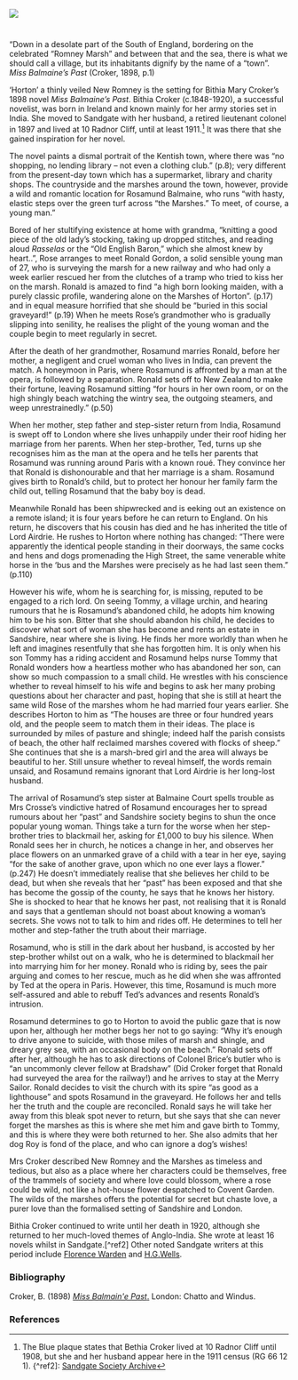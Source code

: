 <a href="https://dev.visual-essays.app"><img src="https://dev-visual-essays.netlify.app/images/ve-button.png"></a>
<param ve-config title="Miss Balmaine's Past by Bithia Croker" author="Michelle Crowther" layout="vtl" 
banner="/images/banners/19c.jpg">

<param ve-entity eid="Q1000312" aliases="Sandgate">
<param ve-entity eid="Q181071" aliases="New Romney">
<param ve-entity eid="Q1506093" aliases="Romney Marsh">

#

“Down in a desolate part of the South of England, bordering on the celebrated “Romney Marsh” and between that and the sea, there is what we should call a village, but its inhabitants dignify by the name of a “town”. _Miss Balmaine’s Past_ (Croker, 1898, p.1)    
<param ve-image url="https://commons.wikimedia.org/wiki/File:The_description_of_Romney_Marsh_RMG_K1030-001.jpg" label="The description of Romney Marsh" attribution="Tucker, Elhanan, Public domain, via Wikimedia Commons">

‘Horton’ a thinly veiled New Romney is the setting for Bithia Mary Croker’s 1898 novel _Miss Balmaine’s Past_. Bithia Croker (c.1848-1920), a successful novelist, was born in Ireland and known mainly for her army stories set in India. She moved to Sandgate with her husband, a retired lieutenant colonel in 1897 and lived at 10 Radnor Cliff, until at least 1911.[^ref1] It was there that she gained inspiration for her novel.
<param ve-image url="hhttps://stor.artstor.org/stor/5454fc2e-1081-496d-b102-fed7f892e003" label="Blue Plaque, 10 Radnor Cliff" attribution="Martin Crowther">

The novel paints a dismal portrait of the Kentish town, where there was “no shopping, no lending library – not even a clothing club.” (p.8); very different from the present-day town which has a supermarket, library and charity shops. The countryside and the marshes around the town, however, provide a wild and romantic location for Rosamund Balmaine, who runs “with hasty, elastic steps over the green turf across “the Marshes.” To meet, of course, a young man.” 
<param ve-image url="https://upload.wikimedia.org/wikipedia/commons/1/11/Shops%2C_New_Romney_-_geograph.org.uk_-_1332933.jpg" label="Shops, New Romney" attribution="Stacey Harris">
<param ve-image url="https://upload.wikimedia.org/wikipedia/commons/5/51/New_Romney_Library_-_geograph.org.uk_-_1947659.jpg" lable="New Romney Library" attibution="David Anstiss, CC BY-SA 2.0, via Wikimedia Commons">

Bored of her stultifying existence at home with grandma, “knitting a good piece of the old lady’s stocking, taking up dropped stitches, and reading aloud _Rasselas_ or the “Old English Baron,” which she almost knew by heart..”, Rose arranges to meet Ronald Gordon, a solid sensible young man of 27, who is surveying the marsh for a new railway  and who had only a week earlier rescued her from the clutches of a tramp who tried to kiss her on the marsh. Ronald is amazed to find “a high born looking maiden, with a purely classic profile, wandering alone on the Marshes of Horton”. (p.17) and in equal measure horrified that she should be “buried in this social graveyard!” (p.19) When he meets Rose’s grandmother who is gradually slipping into senility, he realises the plight of the young woman and the couple begin to meet regularly in secret. 
<param ve-image url="https://upload.wikimedia.org/wikipedia/commons/b/b7/Romney_Marsh_-_geograph.org.uk_-_228875.jpg" label="Romney Marsh" attribution="Stephen Nunney">

After the death of her grandmother, Rosamund marries Ronald, before her mother, a negligent and cruel woman who lives in India, can prevent the match. A honeymoon in Paris, where Rosamund is affronted by a man at the opera, is followed by a separation. Ronald sets off to New Zealand to make their fortune, leaving Rosamund sitting “for hours in her own room, or on the high shingly beach watching the wintry sea, the outgoing steamers, and weep unrestrainedly.” (p.50) 
<param ve-image url="https://upload.wikimedia.org/wikipedia/commons/c/c6/Romney_Sands_Holiday_Village_-_geograph.org.uk_-_1323059.jpg" label="Romney Sands Holiday village" attribution="Simon Carey">

When her mother, step father and step-sister return from India, Rosamund is swept off to London where she lives unhappily under their roof hiding her marriage from her parents. When her step-brother, Ted, turns up she recognises him as the man at the opera and he tells her parents that Rosamund was running around Paris with a known roué. They convince her that Ronald is dishonourable and that her marriage is a sham. Rosamund gives birth to Ronald’s child, but to protect her honour her family farm the child out, telling Rosamund that the baby boy is dead. 
<param ve-image url="https://upload.wikimedia.org/wikipedia/commons/9/9b/St_Nicholas_churchyard%2C_New_Romney.jpg" label="St Nicholas churchyard, New Romney" attribution="Jowaninpensans, CC BY-SA 4.0, via Wikimedia Commons">

Meanwhile Ronald has been shipwrecked and is eeking out an existence on a remote island; it is four years before he can return to England. On his return, he discovers that his cousin has died and he has inherited the title of Lord Airdrie. He rushes to Horton where nothing has changed: “There were apparently the identical people standing in their doorways, the same cocks and hens and dogs promenading the High Street, the same venerable white horse in the ‘bus and the Marshes were precisely as he had last seen them.” (p.110) 
<param ve-image url="https://upload.wikimedia.org/wikipedia/commons/3/38/High_Street_-_geograph.org.uk_-_445251.jpg" label="High Street, New Romney" attribution="Simon Carey">

However his wife, whom he is searching for, is missing, reputed to be engaged to a rich lord. On seeing Tommy, a village urchin, and hearing rumours that he is Rosamund’s abandoned child, he adopts him knowing him to be his son. Bitter that she should abandon his child, he decides to discover what sort of woman she has become and rents an estate in Sandshire, near where she is living.  He finds her more worldly than when he left and imagines resentfully that she has forgotten him.  It is only when his son Tommy has a riding accident and Rosamund helps nurse Tommy that Ronald wonders how a heartless mother who has abandoned her son, can show so much compassion to a small child. He wrestles with his conscience whether to reveal himself to his wife and begins to ask her many probing questions about her character and past, hoping that she is still at heart the same wild Rose of the marshes whom he had married four years earlier. She describes Horton to him as “The houses are three or four hundred years old, and the people seem to match them in their ideas. The place is surrounded by miles of pasture and shingle; indeed half the parish consists of beach, the other half reclaimed marshes covered with flocks of sheep.” She continues that she is a marsh-bred girl and the area will always be beautiful to her. Still unsure whether to reveal himself, the words remain unsaid, and Rosamund remains ignorant that Lord Airdrie is her long-lost husband.
<param ve-image url="https://upload.wikimedia.org/wikipedia/commons/b/b8/Sheep%2C_breeds_and_management_%281893%29_%2814801775033%29.jpg" label="Sheep breeds and management, 1893" attribution="Wrightson, John, No restrictions, via Wikimedia Commons">

The arrival of Rosamund’s step sister at Balmaine Court spells trouble as Mrs Crosse’s vindictive hatred of Rosamund encourages her to spread rumours about her “past” and Sandshire society begins to shun the once popular young woman. Things take a turn for the worse when her step-brother tries to blackmail her, asking for £1,000 to buy his silence. When Ronald sees her in church, he notices a change in her, and observes her place flowers on an unmarked grave of a child with a tear in her eye, saying “for the sake of another grave, upon which no one ever lays a flower.” (p.247) He doesn’t immediately realise that she believes her child to be dead, but when she reveals that her “past” has been exposed and that she has become the gossip of the county, he says that he knows her history. She is shocked to hear that he knows her past, not realising that it is Ronald and says that a gentleman should not boast about knowing a woman’s secrets.  She vows not to talk to him and rides off.  He determines to tell her mother and step-father the truth about their marriage.
<param ve-image url="https://upload.wikimedia.org/wikipedia/commons/9/96/Robert_Payton_Reid_-_Little_Tea_%26_Gossip.jpg" label="Little tea and Gossip" attribution="Robert Payton Reid, Public domain, via Wikimedia Commons">

Rosamund, who is still in the dark about her husband, is accosted by her step-brother whilst out on a walk, who he is determined to blackmail her into marrying him for her money.  Ronald who is riding by, sees the pair arguing  and comes to her rescue, much as he did when she was affronted by Ted at the opera in Paris.  However, this time, Rosamund is much more self-assured and able to rebuff Ted’s advances and resents Ronald’s intrusion. 
<param ve-image url="https://upload.wikimedia.org/wikipedia/commons/b/b1/Edmund_Blair_Leighton_-_The_question.jpg" label="The Question" attribution="Edmund Leighton, Public domain, via Wikimedia Commons"

Rosamund determines to go to Horton to avoid the public gaze that is now upon her, although her mother begs her not to go saying: “Why it’s enough to drive anyone to suicide, with those miles of marsh and shingle, and dreary grey sea, with an occasional body on the beach.” Ronald sets off after her, although he has to ask directions of Colonel Brice’s butler who is “an uncommonly clever fellow at Bradshaw” (Did Croker forget that Ronald had surveyed the area for the railway!)  and he arrives to stay at the Merry Sailor. Ronald decides to visit the church with its spire “as good as a lighthouse”  and spots Rosamund in the graveyard. He follows her and tells her the truth and the couple are reconciled. Ronald says he will take her away from this bleak spot never to return, but she says that she can never forget the marshes as this is where she met him and gave birth to Tommy, and this is where they were both returned to her. She also admits that her dog Roy is fond of the place, and who can ignore a dog’s wishes!
<param ve-image url="https://upload.wikimedia.org/wikipedia/commons/2/2d/St_Nicholas%2C_New_Romney%2C_Kent_-_geograph.org.uk_-_323009.jpg" label="St Nicholas, New Romney, Kent" attribution="John Salmon">

Mrs Croker described New Romney and the Marshes as timeless and tedious, but also as a place where her characters could be themselves, free of the trammels of society and where love could blossom, where a rose could be wild, not like a hot-house flower despatched to Covent Garden. The wilds of the marshes offers the potential for secret but chaste love, a purer love than the formalised setting of Sandshire and London.
<param ve-image url="https://upload.wikimedia.org/wikipedia/commons/e/e0/Wild_rose_-_geograph.org.uk_-_459566.jpg" label="Wild rose" attribution="Nick Smith">

Bithia Croker continued to write until her death in 1920, although she returned to her much-loved themes of Anglo-India. She wrote at least 16 novels whilst in Sandgate.[^ref2] Other noted Sandgate writers at this period include [Florence Warden](/19c/19-clorence-warden-biography) and [H.G.Wells](/19c/19c-wellshg-biography).
<param ve-image url="https://stor.artstor.org/stor/4cee51d5-7884-4217-9dda-d92840561842" label="10 Radnor Cliff, Sandgate" attribution="Martin Crowther">

### Bibliography

Croker, B. (1898) [_Miss Balmain'e Past_.](http://access.bl.uk/item/viewer/ark:/81055/vdc_00000003C1A4#?c=0&m=0&s=0&cv=0&xywh=-2381%2C-128%2C6235%2C2543) London: Chatto and Windus. 

### References

[^ref1]: The Blue plaque states that Bethia Croker lived at 10 Radnor Cliff until 1908, but she and her husband appear here in the 1911 census (RG 66 12 1).
{^ref2]: [Sandgate Society Archive](http://archive.sandgatesociety.com/uploads/document/5cfe41f2aa233.pdf#page=12)

